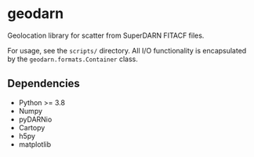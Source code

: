 # geodarn
Geolocation library for scatter from SuperDARN FITACF files.

For usage, see the `scripts/` directory. All I/O functionality is encapsulated by the `geodarn.formats.Container` class.

## Dependencies
* Python >= 3.8
* Numpy
* pyDARNio
* Cartopy
* h5py
* matplotlib

